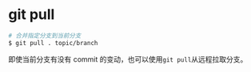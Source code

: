 # git pull

```bash
# 合并指定分支到当前分支
$ git pull . topic/branch
```

即使当前分支有没有 commit 的变动，也可以使用`git pull`从远程拉取分支。
